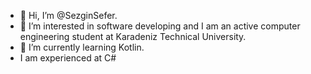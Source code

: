 - 👋 Hi, I’m @SezginSefer.
- 👀 I’m interested in software developing and I am an active computer engineering student at Karadeniz Technical University.
- 🌱 I’m currently learning Kotlin.
-  I am experienced at C#

<!---
SezginSefer/SezginSefer is a ✨ special ✨ repository because its `README.md` (this file) appears on your GitHub profile.
You can click the Preview link to take a look at your changes.
--->
